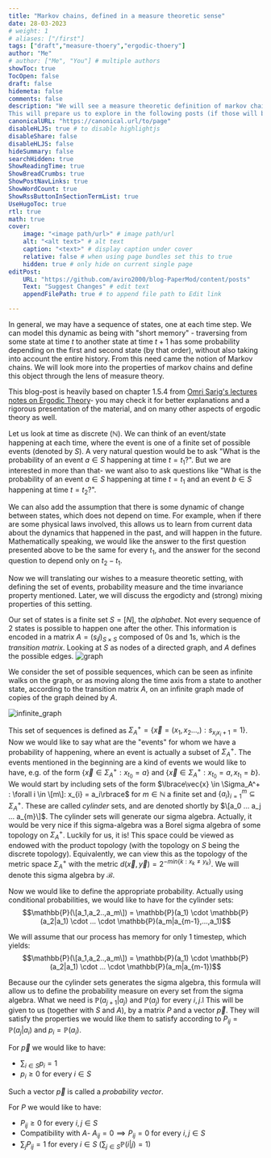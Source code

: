 ```yaml
---
title: "Markov chains, defined in a measure theoretic sense"
date: 28-03-2023
# weight: 1
# aliases: ["/first"]
tags: ["draft","measure-thoery","ergodic-thoery"]
author: "Me"
# author: ["Me", "You"] # multiple authors
showToc: true
TocOpen: false
draft: false
hidemeta: false
comments: false
description: "We will see a measure theoretic definition of markov chains.
This will prepare us to explore in the following posts (if those will be written) the conditions for ergodicity and weak mixing, with connection to graph theory and applications."
canonicalURL: "https://canonical.url/to/page"
disableHLJS: true # to disable highlightjs
disableShare: false
disableHLJS: false
hideSummary: false
searchHidden: true
ShowReadingTime: true
ShowBreadCrumbs: true
ShowPostNavLinks: true
ShowWordCount: true
ShowRssButtonInSectionTermList: true
UseHugoToc: true
rtl: true
math: true
cover:
    image: "<image path/url>" # image path/url
    alt: "<alt text>" # alt text
    caption: "<text>" # display caption under cover
    relative: false # when using page bundles set this to true
    hidden: true # only hide on current single page
editPost:
    URL: "https://github.com/aviro2000/blog-PaperMod/content/posts"
    Text: "Suggest Changes" # edit text
    appendFilePath: true # to append file path to Edit link

---
```

In general, we may have a sequence of states, one at each time step. We can model this dynamic as being with "short memory" - traversing from some state at time $t$ to another state at time $t+1$ has some probability depending on the first and second state (by that order), without also taking into account the entire history. From this need came the notion of Markov chains. 
We will look more into the properties of markov chains and define this object through the lens of measure theory.

This blog-post is heavily based on chapter 1.5.4 from [Omri Sarig's lectures notes on Ergodic Theory](https://www.weizmann.ac.il/math/sarigo/sites/math.sarigo/files/uploads/ergodicnotes.pdf)- you may check it for better explanations and a rigorous presentation of the material, and on many other aspects of ergodic theory as well.

Let us look at time as discrete ($\mathbb{N}$). We can think of an event/state happening at each time, where the event is one of a finite set of possible events (denoted by $S$). 
A very natural question would be to ask "What is the probability of an event $a \in S$ happening at time $t = t_1$?". But we are interested in more than that- we want also to ask questions like "What is the probability of an event $a \in S$ happening at time $t = t_1$ and an event $b \in S$ happening at time $t = t_2$?".

We can also add the assumption that there is some dynamic of change between states, which does not depend on time. For example, when if there are some physical laws involved, this allows us to learn from current data about the dynamics that happened in the past, and will happen in the future. Mathematically speaking, we would like the answer to the first question presented above to be the same for every $t_1$, and the answer for the second question to depend only on $t_2 - t_1$. 

Now we will translating our wishes to a measure theoretic setting, with defining the set of events, probability measure and the time invariance property mentioned. 
Later, we will discuss the ergodicty and (strong) mixing properties of this setting.

Our set of states is a finite set $S = [N]$, the *alphabet*. Not every sequence of $2$ states is possible to happen one after the other. This information is encoded in a matrix $A = (s_ij)_{S \times S}$ composed of $0$s and $1$s, which is the *transition matrix*. Looking at $S$ as nodes of a directed graph, and $A$ defines the possible edges.
 ![graph](https://i.imgur.com/KNcGfqi.png)

We consider the set of possible sequences, which can be seen as infinite walks on the graph, or as moving along the time axis from a state to another state, according to the transition matrix $A$, on an infinite graph made of copies of the graph deined by $A$.

![infinite_graph](https://i.imgur.com/VVakMo9.png)

This set of sequences is defined as $\Sigma_A^+ = \lbrace\vec{x} = (x_1,x_2...,) : s_{x_i x_i+1} = 1\rbrace$. 
Now we would like to say what are the "events" for whom we have a probability of happening, where an event is actually a subset of $\Sigma_A^+$.
The events mentioned in the beginning are a kind of events we would like to have, e.g. of the form $\lbrace\vec{x} \in \Sigma_A^+ : x_{t_0} = a\rbrace$ and $\lbrace\vec{x} \in \Sigma_A^+ : x_{t_0} = a, x_{t_1} = b\rbrace$.
We would start by including sets of the form $\lbrace\vec{x} \in \Sigma_A^+ : \forall i \in \[m\]: x_{i} = a_i\rbrace$ for $m \in \mathbb{N}$ a finite set and $\lbrace a_i \rbrace_{i=1}^{m} \subseteq \Sigma_A^+$.
These are called *cylinder* sets, and are denoted shortly by $\[a_0 ... a_j ... a_{m}\]$. 
The cylinder sets will generate our sigma algebra. Actually, it would be very nice if this sigma-algebra was a Borel sigma algebra of some topology on $\Sigma_A^+$. Luckily for us, it is!
This space could be viewed as endowed with the product topology (with the topology on $S$ being the discrete topology). Equivalently, we can view this as the topology of the metric space $\Sigma_A^+$ with the metric $d(\vec{x},\vec{y}) = 2^{-min\lbrace k: x_k \neq y_k\rbrace}$. We will denote this sigma algebra by $\mathcal{B}$.

Now we would like to define the appropriate probability.
Actually using conditional probabilities, we would like to have for the cylinder sets:
$$\mathbb{P}(\[a_1,a_2..,a_m\]) = \mathbb{P}(a_1) \cdot \mathbb{P}(a_2|a_1) \cdot ... \cdot \mathbb{P}(a_m|a_{m-1},...,a_1)$$

We will assume that our process has memory for only 1 timestep, which yields:
$$\mathbb{P}(\[a_1,a_2..,a_m\]) = \mathbb{P}(a_1) \cdot \mathbb{P}(a_2|a_1) \cdot ... \cdot \mathbb{P}(a_m|a_{m-1})$$

Because our the cylinder sets generates the sigma algebra, this formula will allow us to define the probability measure on every set from the sigma algebra. What we need is $\mathbb{P}(a_{j+1}|a_j)$ and $\mathbb{P}(a_j)$ for every $i,j$.l
This will be given to us (together with $S$ and $A$), by a matrix $P$ and a vector $\vec{p}$.
They will satisfy the properties we would like them to satisfy according to $P_{ij} = \mathbb{P}(a_j|a_i)$ and $p_i = \mathbb{P}(a_i)$. 

For $\vec{p}$ we would like to have:

- $\sum_{i \in S} p_i = 1$
- $p_i \geq 0$ for every $i \in S$

Such a vector $\vec{p}$ is called a *probability vector*.

For $P$ we would like to have:
- $P_{ij} \geq 0$ for every $i,j \in S$
- Compatibility with $A$- $A_{ij} = 0 \implies P_{ij} = 0$ for every $i,j \in S$
- $\sum_j P_{ij} = 1$ for every $i \in S$ ($\sum_{j \in S}\mathbb{P}(i|j) = 1$)




